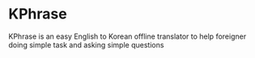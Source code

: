 # KPhrase
KPhrase is an easy English to Korean offline translator to help foreigner doing simple task and asking simple questions
